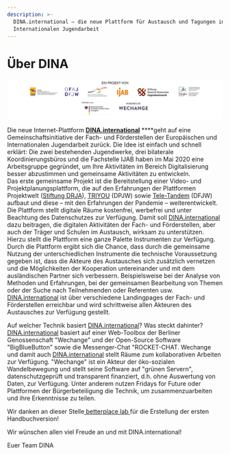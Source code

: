```yaml
---
description: >-
  DINA.international – die neue Plattform für Austausch und Tagungen in der
  Internationalen Jugendarbeit
---
```


# Über DINA

![Die Portalpartner](.gitbook/assets/dinalogoleiste.jpg)

Die neue Internet-Plattform [**DINA.international**](https://dina.international) ****geht auf eine Gemeinschaftsinitiative der Fach- und Förderstellen der Europäischen und Internationalen Jugendarbeit zurück. Die Idee ist einfach und schnell erklärt: Die zwei bestehenden Jugendwerke, drei bilaterale Koordinierungsbüros und die Fachstelle IJAB haben im Mai 2020 eine Arbeitsgruppe gegründet, um Ihre Aktivitäten im Bereich Digitalisierung besser abzustimmen und gemeinsame Aktivitäten zu entwickeln.   
Das erste gemeinsame Projekt ist die Bereitstellung einer Video- und Projektplanungsplattform, die auf den Erfahrungen der Plattformen Projektwelt  \([Stiftung DRJA](https://projektwelt.drja.de)\), [TRIYOU](https://triyou.dpjw.org/) \(DPJW\) sowie [Tele-Tandem](https://www.tele-tandem.net/) \(DFJW\) aufbaut und diese – mit den Erfahrungen der Pandemie – weiterentwickelt. Die Plattform stellt digitale Räume kostenfrei, werbefrei und unter Beachtung des Datenschutzes zur Verfügung. Damit soll [DINA.international](https://dina.international) dazu beitragen, die digitalen Aktivitäten der Fach- und Förderstellen, aber auch der Träger und Schulen im Austausch, wirksam zu unterstützen. Hierzu stellt die Plattform eine ganze Palette Instrumenten zur Verfügung. Durch die Plattform ergibt sich die Chance, dass durch die gemeinsame Nutzung der unterschiedlichen Instrumente die technische Voraussetzung gegeben ist, dass die Akteure des Austausches sich zusätzlich vernetzen und die Möglichkeiten der Kooperation untereinander und mit dem ausländischen Partner sich verbessern. Beispielsweise bei der Analyse von Methoden und Erfahrungen, bei der gemeinsamen Bearbeitung von Themen oder der Suche nach Teilnehmenden oder Referenten usw. [DINA.international](https://dina.international)  ist über verschiedene Landingpages der Fach- und Förderstellen erreichbar und wird schrittweise allen Akteuren des Austausches zur Verfügung gestellt.

Auf welcher Technik basiert [DINA.international](https://dina.international)? Was steckt dahinter? [DINA.international](https://dina.international) basiert auf einer Web-Toolbox der Berliner Genossenschaft "Wechange" und der Open-Source Software "BigBlueButton" sowie die Messenger-Chat "ROCKET-CHAT. Wechange und damit auch [DINA.international](https://dina.international)  stellt Räume zum kollaborativen Arbeiten zur Verfügung. "Wechange" ist ein Akteur der öko-sozialen Wandelbewegung und stellt seine Software auf "grünen Servern", datenschutzgeprüft und transparent finanziert, d.h. ohne Auswertung von Daten, zur Verfügung. Unter anderem nutzen Fridays for Future oder Plattformen der Bürgerbeteiligung die Technik, um zusammenzuarbeiten und ihre Erkenntnisse zu teilen.

Wir danken an dieser Stelle[ betterplace lab ](https://www.betterplace-lab.org/)für die Erstellung der ersten Handbuchversion!

Wir wünschen allen viel Freude an und mit DINA.international!  
  
Euer Team DINA 

